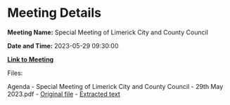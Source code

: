 # Meeting Details

**Meeting Name:** Special Meeting of Limerick City and County Council

**Date and Time:** 2023-05-29 09:30:00

**[Link to Meeting](https://www.limerick.ie/council/whats-on/special-meeting-of-limerick-city-and-county-council-2)**

Files: 

Agenda - Special Meeting of Limerick City and County Council - 29th May 2023.pdf - [Original file](https://www.limerick.ie/sites/default/files/media/documents/2023-05/Agenda-Special-Meeting-of-Limerick-City-and-County-Council-29th-May-2023.pdf) - [Extracted text](./Agenda%20-%20Special%20Meeting%20of%20Limerick%20City%20and%20County%20Council%20-%2029th%20May%202023.md)

